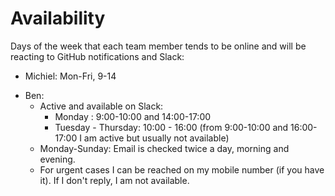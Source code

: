 # Availability

Days of the week that each team member tends to be online and will be reacting to GitHub notifications and Slack:

* Michiel: Mon-Fri, 9-14
- Ben:
  - Active and available on Slack:
    - Monday : 9:00-10:00 and 14:00-17:00
    - Tuesday - Thursday: 10:00 - 16:00 (from 9:00-10:00 and 16:00-17:00 I am active but usually not available)
  - Monday-Sunday: Email is checked twice a day, morning and evening.
  - For urgent cases I can be reached on my mobile number (if you have it).
    If I don't reply, I am not available.
